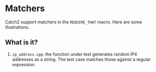 # Matchers

Catch2 support matchers in the `REQUIRE_THAT` macro.  Here are some
illustrations.

## What is it?

  1. `ip_address.cpp`: the function under test generates random IP4 addresses
    as a string.  The test case matches those against a regular expression.
